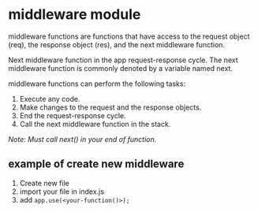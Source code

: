 # middleware module

middleware functions are functions that have access to the request object (req), the response object (res), and the next middleware function.

Next middleware function in the app request-response cycle. The next middleware function is commonly denoted by a variable named next.

middleware functions can perform the following tasks:

1. Execute any code.
2. Make changes to the request and the response objects.
3. End the request-response cycle.
4. Call the next middleware function in the stack.

_Note: Must call next() in your end of function._

## example of create new middleware

1. Create new file
2. import your file in index.js
3. add `app.use(<your-function()>);`
